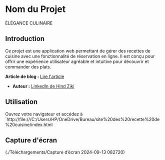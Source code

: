 # Nom du Projet
 ÉLÉGANCE CULINAIRE

## Introduction
Ce projet est une application web permettant de gérer des recettes de cuisine avec une fonctionnalité de réservation en ligne. Il est conçu pour offrir une expérience utilisateur agréable et intuitive pour découvrir et commander des plats.

**Article de blog :** [Lire l'article](https://www.linkedin.com/posts/hind-ziki-0b0488275_webdevelopment-portfolio-html-activity-7240260357854826496-usVb?utm_source=share&utm_medium=member_desktop)
- **Auteur :** [LinkedIn de Hind Ziki](www.linkedin.com/in/hind-ziki-0b0488275)

## Utilisation
Ouvrez votre navigateur et accédez à `http://file:///C:/Users/HP/OneDrive/Bureau/site%20des%20recette%20de%20cuisine/index.html

## Capture d'écran
(./Téléchargements/Capture d’écran 2024-09-13 082720)

